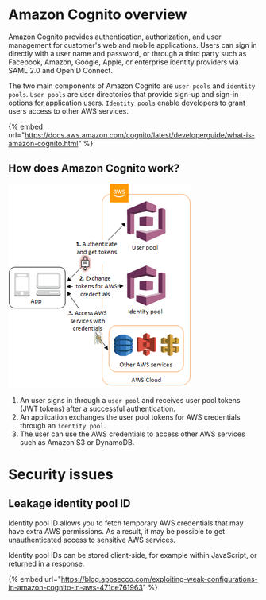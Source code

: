# Amazon Cognito overview

Amazon Cognito provides authentication, authorization, and user management for customer's web and mobile applications. Users can sign in directly with a user name and password, or through a third party such as Facebook, Amazon, Google, Apple, or enterprise identity providers via SAML 2.0 and OpenID Connect.

The two main components of Amazon Cognito are `user pools` and `identity pools`. `User pools` are user directories that provide sign-up and sign-in options for application users. `Identity pools` enable developers to grant users access to other AWS services.

{% embed url="https://docs.aws.amazon.com/cognito/latest/developerguide/what-is-amazon-cognito.html" %}

## How does Amazon Cognito work?

![](img/scenario-cup-cib2.png)

1. An user signs in through a `user pool` and receives user pool tokens (JWT tokens) after a successful authentication.
2. An application exchanges the user pool tokens for AWS credentials through an `identity pool`.
3. The user can use the AWS credentials to access other AWS services such as Amazon S3 or DynamoDB.

# Security issues

## Leakage identity pool ID

Identity pool ID allows you to fetch temporary AWS credentials that may have extra AWS permissions. As a result, it may be possible to get unauthenticated access to sensitive AWS services.

Identity pool IDs can be stored client-side, for example within JavaScript, or returned in a response.

{% embed url="https://blog.appsecco.com/exploiting-weak-configurations-in-amazon-cognito-in-aws-471ce761963" %}

